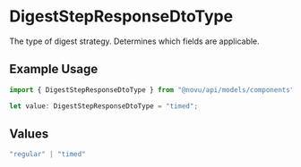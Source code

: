 # DigestStepResponseDtoType

The type of digest strategy. Determines which fields are applicable.

## Example Usage

```typescript
import { DigestStepResponseDtoType } from "@novu/api/models/components";

let value: DigestStepResponseDtoType = "timed";
```

## Values

```typescript
"regular" | "timed"
```